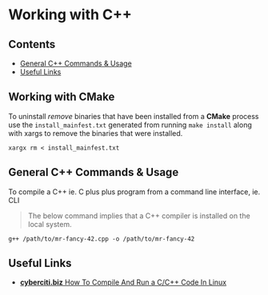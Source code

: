 # Working with C++

<a id="contents"></a>

## Contents

- [General C++ Commands & Usage](#general-c++-commands-and-usage)
- [Useful Links](#useful-links)

<a id="working-with-cmake"></a>

## Working with CMake

To uninstall _remove_ binaries that have been installed from a **CMake** process use the `install_mainfest.txt` generated from running `make install` along with xargs to remove the binaries that were installed.

```shell
xargx rm < install_mainfest.txt
```

<a id="general-c++-commands-and-usage"></a>

## General C++ Commands & Usage

To compile a C++ ie. C plus plus program from a command line interface, ie. CLI

> The below command implies that a C++ compiler is installed on the local system.

```shell
g++ /path/to/mr-fancy-42.cpp -o /path/to/mr-fancy-42
```

<a id="useful-links"></a>

## Useful Links

- [**cyberciti.biz** How To Compile And Run a C/C++ Code In Linux](https://www.cyberciti.biz/faq/howto-compile-and-run-c-cplusplus-code-in-linux/)
